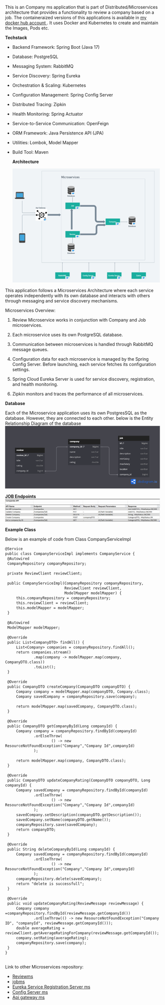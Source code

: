 This is an Company ms application that is part of Distributed/Microservices architecture that provides a functionality to review a company based on a job. The containeraized versions of this applications is available in [my docker hub account ](https://hub.docker.com/u/rkabkr). It uses Docker and Kubernetes to create and maintain the Images, Pods etc. 

**Techstack**
- Backend Framework: Spring Boot (Java 17)
- Database: PostgreSQL
- Messaging System: RabbitMQ
- Service Discovery: Spring Eureka
- Orchestration & Scaling: Kubernetes
- Configuration Management: Spring Config Server
- Distributed Tracing: Zipkin
- Health Monitoring: Spring Actuator
- Service-to-Service Communication: OpenFeign
- ORM Framework: Java Persistence API (JPA)
- Utilities: Lombok, Model Mapper
- Build Tool: Maven


  **Architecture**

  ![alt text](https://github.com/raka-bakar88/jobms/blob/main/microservice%20architecture%20diagram.png)

This application follows a Microservices Architecture where each service operates independently with its own database and interacts with others through messaging and service discovery mechanisms.

Microservices Overview:

1. Review Microservice works in conjunction with Company and Job microservices.

2. Each microservice uses its own PostgreSQL database.

3. Communication between microservices is handled through RabbitMQ message queues.

4. Configuration data for each microservice is managed by the Spring Config Server. Before launching, each service fetches its configuration settings.

5. Spring Cloud Eureka Server is used for service discovery, registration, and health monitoring.

6. Zipkin monitors and traces the performance of all microservices.

**Database**

Each of the Microservice application uses its own PostgresSQL as the database. However, they are connected to each other. below is the Entity Relationship Diagram of the database
![alt text](https://github.com/raka-bakar88/jobms/blob/main/JobApp%20ER%20Diagram.png)

**JOB Endpoints**
![alt text](https://github.com/raka-bakar88/companyms/blob/main/company%20ms%20api%20list.png)

**Example Class**


  Below is an example of code from Class CompanyServiceImpl
   ````
@Service
public class CompanyServiceImpl implements CompanyService {
    @Autowired
    CompanyRepository companyRepository;

    private ReviewClient reviewClient;

    public CompanyServiceImpl(CompanyRepository companyRepository,
                              ReviewClient reviewClient,
                              ModelMapper modelMapper) {
        this.companyRepository = companyRepository;
        this.reviewClient = reviewClient;
        this.modelMapper = modelMapper;
    }

    @Autowired
    ModelMapper modelMapper;

    @Override
    public List<CompanyDTO> findAll() {
        List<Company> companies = companyRepository.findAll();
        return companies.stream()
                .map(company -> modelMapper.map(company, CompanyDTO.class))
                .toList();
    }

    @Override
    public CompanyDTO createCompany(CompanyDTO companyDTO) {
        Company company = modelMapper.map(companyDTO, Company.class);
        Company savedCompany = companyRepository.save(company);

        return modelMapper.map(savedCompany, CompanyDTO.class);
    }

    @Override
    public CompanyDTO getCompanyById(Long companyId) {
        Company company = companyRepository.findById(companyId)
                .orElseThrow(
                        () -> new ResourceNotFoundException("Company","Company Id",companyId)
                );

        return modelMapper.map(company, CompanyDTO.class);
    }

    @Override
    public CompanyDTO updateCompanyRating(CompanyDTO companyDTO, Long companyId) {
        Company savedCompany = companyRepository.findById(companyId)
                .orElseThrow(
                        () -> new ResourceNotFoundException("Company","Company Id",companyId)
                );
        savedCompany.setDescription(companyDTO.getDescription());
        savedCompany.setName(companyDTO.getName());
        companyRepository.save(savedCompany);
        return companyDTO;
    }

    @Override
    public String deleteCompanyById(Long companyId) {
        Company savedCompany = companyRepository.findById(companyId)
                .orElseThrow(
                        () -> new ResourceNotFoundException("Company","Company Id",companyId)
                );
        companyRepository.delete(savedCompany);
        return "delete is successfull";
    }

    @Override
    public void updateCompanyRating(ReviewMessage reviewMessage) {
        Company company =companyRepository.findById(reviewMessage.getCompanyId())
                .orElseThrow(() -> new ResourceNotFoundException("Company ID", "companyId", reviewMessage.getCompanyId()));
        double averageRating = reviewClient.getAverageRatingForCompany(reviewMessage.getCompanyId());
        company.setRating(averageRating);
        companyRepository.save(company);
    }
}


   ````


Link to other Microservices repository:
- [Reviewms](https://github.com/raka-bakar88/reviewms)
- [jobms](https://github.com/raka-bakar88/jobms)
- [Eureka Service Registration Server ms](https://github.com/raka-bakar88/eurekams)
- [Config Server ms](https://github.com/raka-bakar88/configserverms)
- [Api gateway ms](https://github.com/raka-bakar88/gatewayms)
